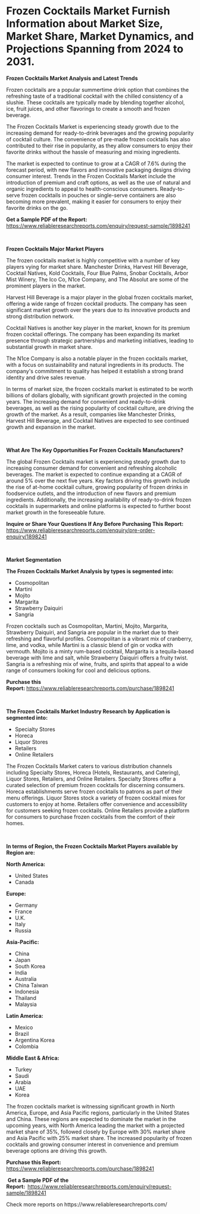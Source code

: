 <p><h1>Frozen Cocktails Market Furnish Information about Market Size, Market Share, Market Dynamics, and Projections Spanning from 2024 to 2031.</h1></p><p><strong>Frozen Cocktails Market Analysis and Latest Trends</strong></p>
<p><p>Frozen cocktails are a popular summertime drink option that combines the refreshing taste of a traditional cocktail with the chilled consistency of a slushie. These cocktails are typically made by blending together alcohol, ice, fruit juices, and other flavorings to create a smooth and frozen beverage.</p><p>The Frozen Cocktails Market is experiencing steady growth due to the increasing demand for ready-to-drink beverages and the growing popularity of cocktail culture. The convenience of pre-made frozen cocktails has also contributed to their rise in popularity, as they allow consumers to enjoy their favorite drinks without the hassle of measuring and mixing ingredients.</p><p>The market is expected to continue to grow at a CAGR of 7.6% during the forecast period, with new flavors and innovative packaging designs driving consumer interest. Trends in the Frozen Cocktails Market include the introduction of premium and craft options, as well as the use of natural and organic ingredients to appeal to health-conscious consumers. Ready-to-serve frozen cocktails in pouches or single-serve containers are also becoming more prevalent, making it easier for consumers to enjoy their favorite drinks on the go.</p></p>
<p><strong>Get a Sample PDF of the Report:&nbsp;</strong> <a href="https://www.reliableresearchreports.com/enquiry/request-sample/1898241">https://www.reliableresearchreports.com/enquiry/request-sample/1898241</a></p>
<p>&nbsp;</p>
<p><strong>Frozen Cocktails Major Market Players</strong></p>
<p><p>The frozen cocktails market is highly competitive with a number of key players vying for market share. Manchester Drinks, Harvest Hill Beverage, Cocktail Natives, Kold Cocktails, Four Blue Palms, Snobar Cocktails, Arbor Mist Winery, The Ico Co, N1ce Company, and The Absolut are some of the prominent players in the market.</p><p>Harvest Hill Beverage is a major player in the global frozen cocktails market, offering a wide range of frozen cocktail products. The company has seen significant market growth over the years due to its innovative products and strong distribution network.</p><p>Cocktail Natives is another key player in the market, known for its premium frozen cocktail offerings. The company has been expanding its market presence through strategic partnerships and marketing initiatives, leading to substantial growth in market share.</p><p>The N1ce Company is also a notable player in the frozen cocktails market, with a focus on sustainability and natural ingredients in its products. The company's commitment to quality has helped it establish a strong brand identity and drive sales revenue.</p><p>In terms of market size, the frozen cocktails market is estimated to be worth billions of dollars globally, with significant growth projected in the coming years. The increasing demand for convenient and ready-to-drink beverages, as well as the rising popularity of cocktail culture, are driving the growth of the market. As a result, companies like Manchester Drinks, Harvest Hill Beverage, and Cocktail Natives are expected to see continued growth and expansion in the market.</p></p>
<p>&nbsp;</p>
<p><strong>What Are The Key Opportunities For Frozen Cocktails Manufacturers?</strong></p>
<p><p>The global Frozen Cocktails market is experiencing steady growth due to increasing consumer demand for convenient and refreshing alcoholic beverages. The market is expected to continue expanding at a CAGR of around 5% over the next five years. Key factors driving this growth include the rise of at-home cocktail culture, growing popularity of frozen drinks in foodservice outlets, and the introduction of new flavors and premium ingredients. Additionally, the increasing availability of ready-to-drink frozen cocktails in supermarkets and online platforms is expected to further boost market growth in the foreseeable future.</p></p>
<p><strong>Inquire or Share Your Questions If Any Before Purchasing This Report:</strong> <a href="https://www.reliableresearchreports.com/enquiry/pre-order-enquiry/1898241">https://www.reliableresearchreports.com/enquiry/pre-order-enquiry/1898241</a></p>
<p>&nbsp;</p>
<p><strong>Market Segmentation</strong></p>
<p><strong>The Frozen Cocktails Market Analysis by types is segmented into:</strong></p>
<p><ul><li>Cosmopolitan</li><li>Martini</li><li>Mojito</li><li>Margarita</li><li>Strawberry Daiquiri</li><li>Sangria</li></ul></p>
<p><p>Frozen cocktails such as Cosmopolitan, Martini, Mojito, Margarita, Strawberry Daiquiri, and Sangria are popular in the market due to their refreshing and flavorful profiles. Cosmopolitan is a vibrant mix of cranberry, lime, and vodka, while Martini is a classic blend of gin or vodka with vermouth. Mojito is a minty rum-based cocktail, Margarita is a tequila-based beverage with lime and salt, while Strawberry Daiquiri offers a fruity twist. Sangria is a refreshing mix of wine, fruits, and spirits that appeal to a wide range of consumers looking for cool and delicious options.</p></p>
<p><strong>Purchase this Report:&nbsp;</strong><a href="https://www.reliableresearchreports.com/purchase/1898241">https://www.reliableresearchreports.com/purchase/1898241</a></p>
<p>&nbsp;</p>
<p><strong>The Frozen Cocktails Market Industry Research by Application is segmented into:</strong></p>
<p><ul><li>Specialty Stores</li><li>Horeca</li><li>Liquor Stores</li><li>Retailers</li><li>Online Retailers</li></ul></p>
<p><p>The Frozen Cocktails Market caters to various distribution channels including Specialty Stores, Horeca (Hotels, Restaurants, and Catering), Liquor Stores, Retailers, and Online Retailers. Specialty Stores offer a curated selection of premium frozen cocktails for discerning consumers. Horeca establishments serve frozen cocktails to patrons as part of their menu offerings. Liquor Stores stock a variety of frozen cocktail mixes for customers to enjoy at home. Retailers offer convenience and accessibility for customers seeking frozen cocktails. Online Retailers provide a platform for consumers to purchase frozen cocktails from the comfort of their homes.</p></p>
<p>&nbsp;</p>
<p><strong>In terms of Region, the Frozen Cocktails Market Players available by Region are:</strong></p>
<p>
    <p> <strong> North America: </strong>
        <ul>
            <li>United States</li>
            <li>Canada</li>
        </ul>
        </p> 
    <p> <strong> Europe: </strong>
        <ul>
            <li>Germany</li>
            <li>France</li>
            <li>U.K.</li>
            <li>Italy</li>
            <li>Russia</li>
        </ul>
        </p> 
    <p> <strong> Asia-Pacific: </strong>
        <ul>
            <li>China</li>
            <li>Japan</li>
            <li>South Korea</li>
            <li>India</li>
            <li>Australia</li>
            <li>China Taiwan</li>
            <li>Indonesia</li>
            <li>Thailand</li>
            <li>Malaysia</li>
        </ul>
        </p> 
    <p> <strong> Latin America: </strong>
        <ul>
            <li>Mexico</li>
            <li>Brazil</li>
            <li>Argentina Korea</li>
            <li>Colombia</li>
        </ul>
        </p> 
    <p> <strong> Middle East & Africa: </strong>
        <ul>
            <li>Turkey</li>
            <li>Saudi</li>
            <li>Arabia</li>
            <li>UAE</li>
            <li>Korea</li>
        </ul>
    </p>
    </p>
<p><p>The frozen cocktails market is witnessing significant growth in North America, Europe, and Asia Pacific regions, particularly in the United States and China. These regions are expected to dominate the market in the upcoming years, with North America leading the market with a projected market share of 35%, followed closely by Europe with 30% market share and Asia Pacific with 25% market share. The increased popularity of frozen cocktails and growing consumer interest in convenience and premium beverage options are driving this growth.</p></p>
<p><strong>Purchase this Report: </strong><a href="https://www.reliableresearchreports.com/purchase/1898241">https://www.reliableresearchreports.com/purchase/1898241</a></p>
<p>&nbsp;<strong>Get a Sample PDF of the Report:&nbsp;&nbsp;</strong><a href="https://www.reliableresearchreports.com/enquiry/request-sample/1898241">https://www.reliableresearchreports.com/enquiry/request-sample/1898241</a></p>
<p><strong></strong></p>
<p>Check more reports on https://www.reliableresearchreports.com/</p>